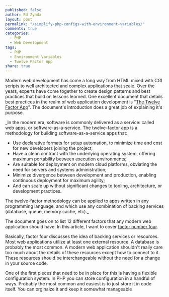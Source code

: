 ```yaml
---
published: false
author: Ed Zynda
layout: post
permalink: "/simplify-php-configs-with-environment-variables/"
comments: true
categories: 
  - PHP
  - Web Development
tags: 
  - PHP
  - Environment Variables
  - Twelve Factor App
share: true
---
```


Modern web development has come a long way from HTML mixed with CGI scripts to well architected and complex applications that scale. Over the years, experts have come together to create design patterns and best practices that build on lessons learned. One excellent document that details best practices in the realm of web application development is "[The Twelve Factor App](http://12factor.net/)". The document's introduction does a great job of explaining it's purpose.

_In the modern era, software is commonly delivered as a service: called web apps, or software-as-a-service. The twelve-factor app is a methodology for building software-as-a-service apps that:

- Use declarative formats for setup automation, to minimize time and cost for new developers joining the project;
- Have a clean contract with the underlying operating system, offering maximum portability between execution environments;
- Are suitable for deployment on modern cloud platforms, obviating the need for servers and systems administration;
- Minimize divergence between development and production, enabling continuous deployment for maximum agility;
- And can scale up without significant changes to tooling, architecture, or development practices.

The twelve-factor methodology can be applied to apps written in any programming language, and which use any combination of backing services (database, queue, memory cache, etc)._

The document goes on to list 12 different factors that any modern web application should have. In this article, I want to cover [factor number four](http://12factor.net/backing-services).

Basically, factor four discusses the idea of backing services or resources. Most web applications utilize at least one external resource. A database is probably the most common. A modern web application shouldn't really care too much about the details of these resources except how to connect to it. These resources should be interchangeable without the need for a change in your source code.

One of the first pieces that need to be in place for this is having a flexible configuration system. In PHP you can store configuration in a handful of ways. Probably the most common and easiest is to just store it in code itself. You can orginaize it and keep it somewhat manageable 




